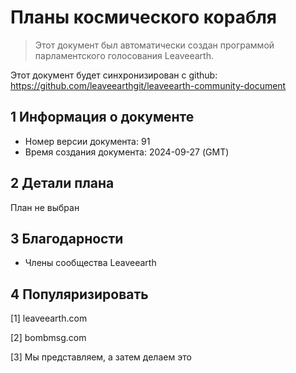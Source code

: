 # Планы космического корабля

>Этот документ был автоматически создан программой парламентского голосования Leaveearth.

Этот документ будет синхронизирован с github: https://github.com/leaveearthgit/leaveearth-community-document

## 1 Информация о документе

- Номер версии документа: 91
- Время создания документа: 2024-09-27 (GMT)

## 2 Детали плана

План не выбран

## 3 Благодарности
* Члены сообщества Leaveearth

## 4 Популяризировать
[1] leaveearth.com

[2] bombmsg.com

[3] Мы представляем, а затем делаем это